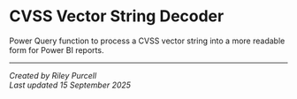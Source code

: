 # CVSS Vector String Decoder

Power Query function to process a CVSS vector string into a more readable form for Power BI reports.


----

*Created by Riley Purcell<br>
Last updated 15 September 2025*
